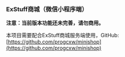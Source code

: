 ### ExStuff商城（微信小程序端）

**注意：当前版本功能还未完善，请勿商用。**

本项目需要配合ExStuff商城服务端使用，GitHub: [https://github.com/progcxw/minishop](https://github.com/progcxw/minishop)


